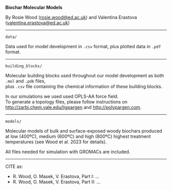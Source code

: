 **Biochar Molecular Models**

By Rosie Wood (rosie.wood@ed.ac.uk) and Valentina Erastova (valentina.erastova@ed.ac.uk)

---

`data/` 

Data used for model development in `.csv` format, plus plotted data in `.pdf` format.

----

`building_blocks/`

Molecular building blocks used throughout our model development as both `.mol` and `.pdb` files,\
plus `.csv` file containing the chemical information of these building blocks.

In our simulations we used used OPLS-AA force field.\
To generate a topology files, please follow instructions on http://zarbi.chem.yale.edu/ligpargen and http://polypargen.com.

----

`models/`

Molecular models of bulk and surface-exposed woody biochars produced at low (400ºC), medium (600ºC) and high (800ºC) highest treatment temperatures (see Wood et al. 2023 for details).

All files needed for simulation with GROMACs are included.


-----
CITE as:
- R. Wood, O. Masek, V. Erastova, Part I: ...
- R. Wood, O. Masek, V. Erastova, Part II: ...


